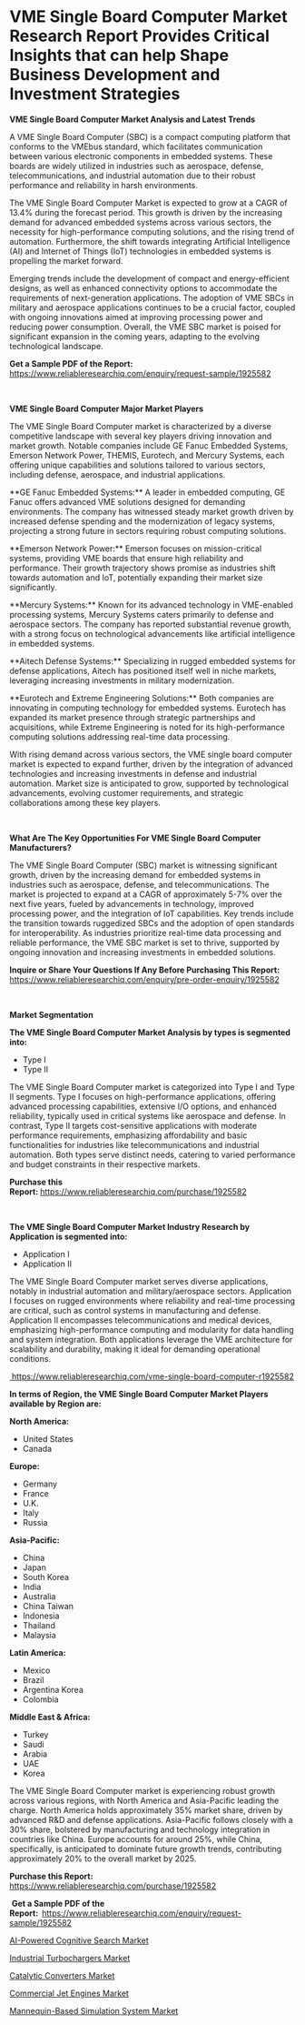 <p><h1>VME Single Board Computer Market Research Report Provides Critical Insights that can help Shape Business Development and Investment Strategies</h1></p><p><strong>VME Single Board Computer Market Analysis and Latest Trends</strong></p>
<p><p>A VME Single Board Computer (SBC) is a compact computing platform that conforms to the VMEbus standard, which facilitates communication between various electronic components in embedded systems. These boards are widely utilized in industries such as aerospace, defense, telecommunications, and industrial automation due to their robust performance and reliability in harsh environments.</p><p>The VME Single Board Computer Market is expected to grow at a CAGR of 13.4% during the forecast period. This growth is driven by the increasing demand for advanced embedded systems across various sectors, the necessity for high-performance computing solutions, and the rising trend of automation. Furthermore, the shift towards integrating Artificial Intelligence (AI) and Internet of Things (IoT) technologies in embedded systems is propelling the market forward.</p><p>Emerging trends include the development of compact and energy-efficient designs, as well as enhanced connectivity options to accommodate the requirements of next-generation applications. The adoption of VME SBCs in military and aerospace applications continues to be a crucial factor, coupled with ongoing innovations aimed at improving processing power and reducing power consumption. Overall, the VME SBC market is poised for significant expansion in the coming years, adapting to the evolving technological landscape.</p></p>
<p><strong>Get a Sample PDF of the Report:&nbsp;</strong> <a href="https://www.reliableresearchiq.com/enquiry/request-sample/1925582?utm_campaign=120&utm_medium=2&utm_source=Github&utm_content=ia&utm_term=24102024&utm_id=vme-single-board-computer">https://www.reliableresearchiq.com/enquiry/request-sample/1925582</a></p>
<p>&nbsp;</p>
<p><strong>VME Single Board Computer Major Market Players</strong></p>
<p><p>The VME Single Board Computer market is characterized by a diverse competitive landscape with several key players driving innovation and market growth. Notable companies include GE Fanuc Embedded Systems, Emerson Network Power, THEMIS, Eurotech, and Mercury Systems, each offering unique capabilities and solutions tailored to various sectors, including defense, aerospace, and industrial applications.</p><p>**GE Fanuc Embedded Systems:** A leader in embedded computing, GE Fanuc offers advanced VME solutions designed for demanding environments. The company has witnessed steady market growth driven by increased defense spending and the modernization of legacy systems, projecting a strong future in sectors requiring robust computing solutions.</p><p>**Emerson Network Power:** Emerson focuses on mission-critical systems, providing VME boards that ensure high reliability and performance. Their growth trajectory shows promise as industries shift towards automation and IoT, potentially expanding their market size significantly.</p><p>**Mercury Systems:** Known for its advanced technology in VME-enabled processing systems, Mercury Systems caters primarily to defense and aerospace sectors. The company has reported substantial revenue growth, with a strong focus on technological advancements like artificial intelligence in embedded systems.</p><p>**Aitech Defense Systems:** Specializing in rugged embedded systems for defense applications, Aitech has positioned itself well in niche markets, leveraging increasing investments in military modernization.</p><p>**Eurotech and Extreme Engineering Solutions:** Both companies are innovating in computing technology for embedded systems. Eurotech has expanded its market presence through strategic partnerships and acquisitions, while Extreme Engineering is noted for its high-performance computing solutions addressing real-time data processing.</p><p>With rising demand across various sectors, the VME single board computer market is expected to expand further, driven by the integration of advanced technologies and increasing investments in defense and industrial automation. Market size is anticipated to grow, supported by technological advancements, evolving customer requirements, and strategic collaborations among these key players.</p></p>
<p>&nbsp;</p>
<p><strong>What Are The Key Opportunities For VME Single Board Computer Manufacturers?</strong></p>
<p><p>The VME Single Board Computer (SBC) market is witnessing significant growth, driven by the increasing demand for embedded systems in industries such as aerospace, defense, and telecommunications. The market is projected to expand at a CAGR of approximately 5-7% over the next five years, fueled by advancements in technology, improved processing power, and the integration of IoT capabilities. Key trends include the transition towards ruggedized SBCs and the adoption of open standards for interoperability. As industries prioritize real-time data processing and reliable performance, the VME SBC market is set to thrive, supported by ongoing innovation and increasing investments in embedded solutions.</p></p>
<p><strong>Inquire or Share Your Questions If Any Before Purchasing This Report:</strong> <a href="https://www.reliableresearchiq.com/enquiry/pre-order-enquiry/1925582?utm_campaign=120&utm_medium=2&utm_source=Github&utm_content=ia&utm_term=24102024&utm_id=vme-single-board-computer">https://www.reliableresearchiq.com/enquiry/pre-order-enquiry/1925582</a></p>
<p>&nbsp;</p>
<p><strong>Market Segmentation</strong></p>
<p><strong>The VME Single Board Computer Market Analysis by types is segmented into:</strong></p>
<p><ul><li>Type I</li><li>Type II</li></ul></p>
<p><p>The VME Single Board Computer market is categorized into Type I and Type II segments. Type I focuses on high-performance applications, offering advanced processing capabilities, extensive I/O options, and enhanced reliability, typically used in critical systems like aerospace and defense. In contrast, Type II targets cost-sensitive applications with moderate performance requirements, emphasizing affordability and basic functionalities for industries like telecommunications and industrial automation. Both types serve distinct needs, catering to varied performance and budget constraints in their respective markets.</p></p>
<p><strong>Purchase this Report:&nbsp;</strong><a href="https://www.reliableresearchiq.com/purchase/1925582?utm_campaign=120&utm_medium=2&utm_source=Github&utm_content=ia&utm_term=24102024&utm_id=vme-single-board-computer">https://www.reliableresearchiq.com/purchase/1925582</a></p>
<p>&nbsp;</p>
<p><strong>The VME Single Board Computer Market Industry Research by Application is segmented into:</strong></p>
<p><ul><li>Application I</li><li>Application II</li></ul></p>
<p><p>The VME Single Board Computer market serves diverse applications, notably in industrial automation and military/aerospace sectors. Application I focuses on rugged environments where reliability and real-time processing are critical, such as control systems in manufacturing and defense. Application II encompasses telecommunications and medical devices, emphasizing high-performance computing and modularity for data handling and system integration. Both applications leverage the VME architecture for scalability and durability, making it ideal for demanding operational conditions.</p></p>
<p><a href="https://www.reliableresearchiq.com/vme-single-board-computer-r1925582?utm_campaign=120&utm_medium=2&utm_source=Github&utm_content=ia&utm_term=24102024&utm_id=vme-single-board-computer">&nbsp;https://www.reliableresearchiq.com/vme-single-board-computer-r1925582</a></p>
<p><strong>In terms of Region, the VME Single Board Computer Market Players available by Region are:</strong></p>
<p>
    <p> <strong> North America: </strong>
        <ul>
            <li>United States</li>
            <li>Canada</li>
        </ul>
        </p> 
    <p> <strong> Europe: </strong>
        <ul>
            <li>Germany</li>
            <li>France</li>
            <li>U.K.</li>
            <li>Italy</li>
            <li>Russia</li>
        </ul>
        </p> 
    <p> <strong> Asia-Pacific: </strong>
        <ul>
            <li>China</li>
            <li>Japan</li>
            <li>South Korea</li>
            <li>India</li>
            <li>Australia</li>
            <li>China Taiwan</li>
            <li>Indonesia</li>
            <li>Thailand</li>
            <li>Malaysia</li>
        </ul>
        </p> 
    <p> <strong> Latin America: </strong>
        <ul>
            <li>Mexico</li>
            <li>Brazil</li>
            <li>Argentina Korea</li>
            <li>Colombia</li>
        </ul>
        </p> 
    <p> <strong> Middle East & Africa: </strong>
        <ul>
            <li>Turkey</li>
            <li>Saudi</li>
            <li>Arabia</li>
            <li>UAE</li>
            <li>Korea</li>
        </ul>
    </p>
    </p>
<p><p>The VME Single Board Computer market is experiencing robust growth across various regions, with North America and Asia-Pacific leading the charge. North America holds approximately 35% market share, driven by advanced R&D and defense applications. Asia-Pacific follows closely with a 30% share, bolstered by manufacturing and technology integration in countries like China. Europe accounts for around 25%, while China, specifically, is anticipated to dominate future growth trends, contributing approximately 20% to the overall market by 2025.</p></p>
<p><strong>Purchase this Report: </strong><a href="https://www.reliableresearchiq.com/purchase/1925582?utm_campaign=120&utm_medium=2&utm_source=Github&utm_content=ia&utm_term=24102024&utm_id=vme-single-board-computer">https://www.reliableresearchiq.com/purchase/1925582</a></p>
<p>&nbsp;<strong>Get a Sample PDF of the Report:&nbsp;&nbsp;</strong><a href="https://www.reliableresearchiq.com/enquiry/request-sample/1925582?utm_campaign=120&utm_medium=2&utm_source=Github&utm_content=ia&utm_term=24102024&utm_id=vme-single-board-computer">https://www.reliableresearchiq.com/enquiry/request-sample/1925582</a></p>
<p><strong></strong></p>
<p><p><a href="https://www.linkedin.com/pulse/ai-powered-cognitive-search-landscape-product-spectrum-market-b6a7f?utm_campaign=120&utm_medium=2&utm_source=Github&utm_content=ia&utm_term=24102024&utm_id=vme-single-board-computer">AI-Powered Cognitive Search Market</a></p><p><a href="https://issuu.com/reportprime-2/docs/industrial-turbochargers-market-siz_36d14d21bdba6b?utm_campaign=120&utm_medium=2&utm_source=Github&utm_content=ia&utm_term=24102024&utm_id=vme-single-board-computer">Industrial Turbochargers Market</a></p><p><a href="https://issuu.com/reportprime-2/docs/catalytic-converters-market-size-20_3ff890376d28f1?utm_campaign=120&utm_medium=2&utm_source=Github&utm_content=ia&utm_term=24102024&utm_id=vme-single-board-computer">Catalytic Converters Market</a></p><p><a href="https://github.com/akrenkthongy/Market-Research-Report-List-1/blob/main/commercial-jet-engines-market.md?utm_campaign=120&utm_medium=2&utm_source=Github&utm_content=ia&utm_term=24102024&utm_id=vme-single-board-computer">Commercial Jet Engines Market</a></p><p><a href="https://www.linkedin.com/pulse/mannequin-based-simulation-system-market-size-type-product-pvfnf?utm_campaign=120&utm_medium=2&utm_source=Github&utm_content=ia&utm_term=24102024&utm_id=vme-single-board-computer">Mannequin-Based Simulation System Market</a></p></p>